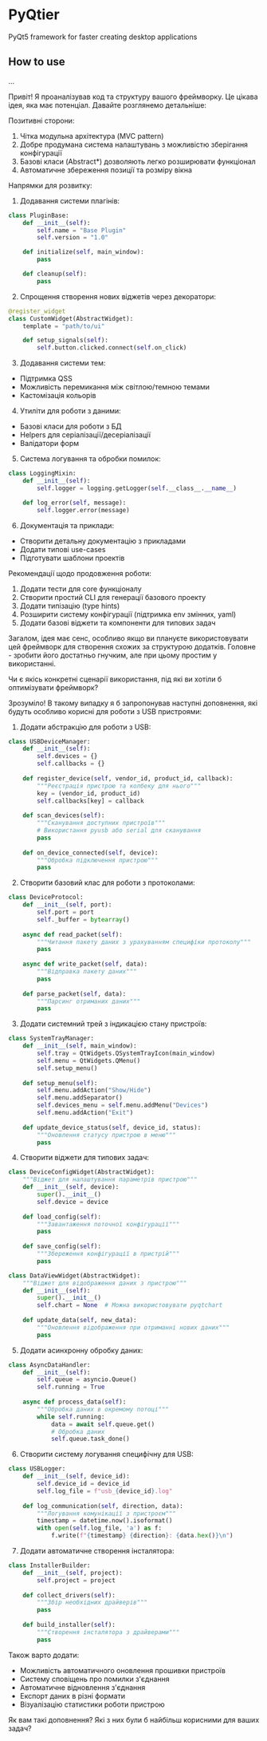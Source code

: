 # PyQtier

PyQt5 framework for faster creating desktop applications

## How to use

...

Привіт! Я проаналізував код та структуру вашого фреймворку. Це цікава ідея, яка має потенціал. Давайте розглянемо
детальніше:

Позитивні сторони:

1. Чітка модульна архітектура (MVC pattern)
2. Добре продумана система налаштувань з можливістю зберігання конфігурації
3. Базові класи (Abstract*) дозволяють легко розширювати функціонал
4. Автоматичне збереження позиції та розміру вікна

Напрямки для розвитку:

1. Додавання системи плагінів:

```python
class PluginBase:
    def __init__(self):
        self.name = "Base Plugin"
        self.version = "1.0"

    def initialize(self, main_window):
        pass

    def cleanup(self):
        pass
```

2. Спрощення створення нових віджетів через декоратори:

```python
@register_widget
class CustomWidget(AbstractWidget):
    template = "path/to/ui"

    def setup_signals(self):
        self.button.clicked.connect(self.on_click)
```

3. Додавання системи тем:

- Підтримка QSS
- Можливість перемикання між світлою/темною темами
- Кастомізація кольорів

4. Утиліти для роботи з даними:

- Базові класи для роботи з БД
- Helpers для серіалізації/десеріалізації
- Валідатори форм

5. Система логування та обробки помилок:

```python
class LoggingMixin:
    def __init__(self):
        self.logger = logging.getLogger(self.__class__.__name__)

    def log_error(self, message):
        self.logger.error(message)
```

6. Документація та приклади:

- Створити детальну документацію з прикладами
- Додати типові use-cases
- Підготувати шаблони проектів

Рекомендації щодо продовження роботи:

1. Додати тести для core функціоналу
2. Створити простий CLI для генерації базового проекту
3. Додати типізацію (type hints)
4. Розширити систему конфігурації (підтримка env змінних, yaml)
5. Додати базові віджети та компоненти для типових задач

Загалом, ідея має сенс, особливо якщо ви плануєте використовувати цей фреймворк для створення схожих за структурою
додатків. Головне - зробити його достатньо гнучким, але при цьому простим у використанні.

Чи є якісь конкретні сценарії використання, під які ви хотіли б оптимізувати фреймворк?


Зрозуміло! В такому випадку я б запропонував наступні доповнення, які будуть особливо корисні для роботи з USB пристроями:

1. Додати абстракцію для роботи з USB:
```python
class USBDeviceManager:
    def __init__(self):
        self.devices = {}
        self.callbacks = {}
        
    def register_device(self, vendor_id, product_id, callback):
        """Реєстрація пристрою та колбеку для нього"""
        key = (vendor_id, product_id)
        self.callbacks[key] = callback
        
    def scan_devices(self):
        """Сканування доступних пристроїв"""
        # Використання pyusb або serial для сканування
        pass
        
    def on_device_connected(self, device):
        """Обробка підключення пристрою"""
        pass
```

2. Створити базовий клас для роботи з протоколами:
```python
class DeviceProtocol:
    def __init__(self, port):
        self.port = port
        self._buffer = bytearray()
        
    async def read_packet(self):
        """Читання пакету даних з урахуванням специфіки протоколу"""
        pass
        
    async def write_packet(self, data):
        """Відправка пакету даних"""
        pass
        
    def parse_packet(self, data):
        """Парсинг отриманих даних"""
        pass
```

3. Додати системний трей з індикацією стану пристроїв:
```python
class SystemTrayManager:
    def __init__(self, main_window):
        self.tray = QtWidgets.QSystemTrayIcon(main_window)
        self.menu = QtWidgets.QMenu()
        self.setup_menu()
        
    def setup_menu(self):
        self.menu.addAction("Show/Hide")
        self.menu.addSeparator()
        self.devices_menu = self.menu.addMenu("Devices")
        self.menu.addAction("Exit")
        
    def update_device_status(self, device_id, status):
        """Оновлення статусу пристрою в меню"""
        pass
```

4. Створити віджети для типових задач:
```python
class DeviceConfigWidget(AbstractWidget):
    """Віджет для налаштування параметрів пристрою"""
    def __init__(self, device):
        super().__init__()
        self.device = device
        
    def load_config(self):
        """Завантаження поточної конфігурації"""
        pass
        
    def save_config(self):
        """Збереження конфігурації в пристрій"""
        pass

class DataViewWidget(AbstractWidget):
    """Віджет для відображення даних з пристрою"""
    def __init__(self):
        super().__init__()
        self.chart = None  # Можна використовувати pyqtchart
        
    def update_data(self, new_data):
        """Оновлення відображення при отриманні нових даних"""
        pass
```

5. Додати асинхронну обробку даних:
```python
class AsyncDataHandler:
    def __init__(self):
        self.queue = asyncio.Queue()
        self.running = True
        
    async def process_data(self):
        """Обробка даних в окремому потоці"""
        while self.running:
            data = await self.queue.get()
            # Обробка даних
            self.queue.task_done()
```

6. Створити систему логування специфічну для USB:
```python
class USBLogger:
    def __init__(self, device_id):
        self.device_id = device_id
        self.log_file = f"usb_{device_id}.log"
        
    def log_communication(self, direction, data):
        """Логування комунікації з пристроєм"""
        timestamp = datetime.now().isoformat()
        with open(self.log_file, 'a') as f:
            f.write(f"{timestamp} {direction}: {data.hex()}\n")
```

7. Додати автоматичне створення інсталятора:
```python
class InstallerBuilder:
    def __init__(self, project):
        self.project = project
        
    def collect_drivers(self):
        """Збір необхідних драйверів"""
        pass
        
    def build_installer(self):
        """Створення інсталятора з драйверами"""
        pass
```

Також варто додати:
- Можливість автоматичного оновлення прошивки пристроїв
- Систему сповіщень про помилки з'єднання
- Автоматичне відновлення з'єднання
- Експорт даних в різні формати
- Візуалізацію статистики роботи пристрою

Як вам такі доповнення? Які з них були б найбільш корисними для ваших задач?